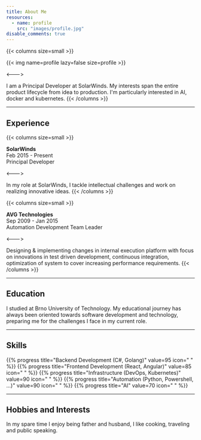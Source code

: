 ```yaml
---
title: About Me
resources:
  - name: profile
    src: "images/profile.jpg"
disable_comments: true
---
```


<!-- markdownlint-disable MD033 -->

{{< columns size=small >}}

{{< img name=profile lazy=false size=profile >}}

<--->

I am a Principal Developer at SolarWinds. My interests span the entire product lifecycle from idea to production. I'm particularly interested in AI, docker and kubernetes.
{{< /columns >}}

---

## Experience

{{< columns size=small >}}

**SolarWinds**\
Feb 2015 - Present\
Principal Developer

<--->

In my role at SolarWinds, I tackle intellectual challenges and work on realizing innovative ideas. 
{{< /columns >}}

{{< columns size=small >}}

**AVG Technologies**\
Sep 2009 - Jan 2015\
Automation Development Team Leader

<--->

Designing & implementing changes in internal execution platform with focus on innovations in test driven development, continuous integration, optimization of system to cover increasing performance requirements.
{{< /columns >}}

---

## Education

I studied at Brno University of Technology. My educational journey has always been oriented towards software development and technology, preparing me for the challenges I face in my current role.

---

<div class="no-break-inside">

## Skills

<!-- prettier-ignore-start -->
<!-- spellchecker-disable -->
{{% progress title="Backend Development (C#, Golang)" value=95 icon=" " %}}
{{% progress title="Frontend Development (React, Angular)" value=85 icon=" " %}}
{{% progress title="Infrastructure (DevOps, Kubernetes)" value=90 icon=" " %}}
{{% progress title="Automation (Python, Powershell, ...)" value=90 icon=" " %}}
{{% progress title="AI" value=70 icon=" " %}}
<!-- spellchecker-enable -->
<!-- prettier-ignore-end -->

</div>

---

## Hobbies and Interests

In my spare time I enjoy being father and husband, I like cooking, traveling and public speaking. 